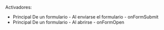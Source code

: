 Activadores:
* Principal	De un formulario - Al enviarse el formulario - onFormSubmit
* Principal	De un formulario - Al abrirse - onFormOpen

